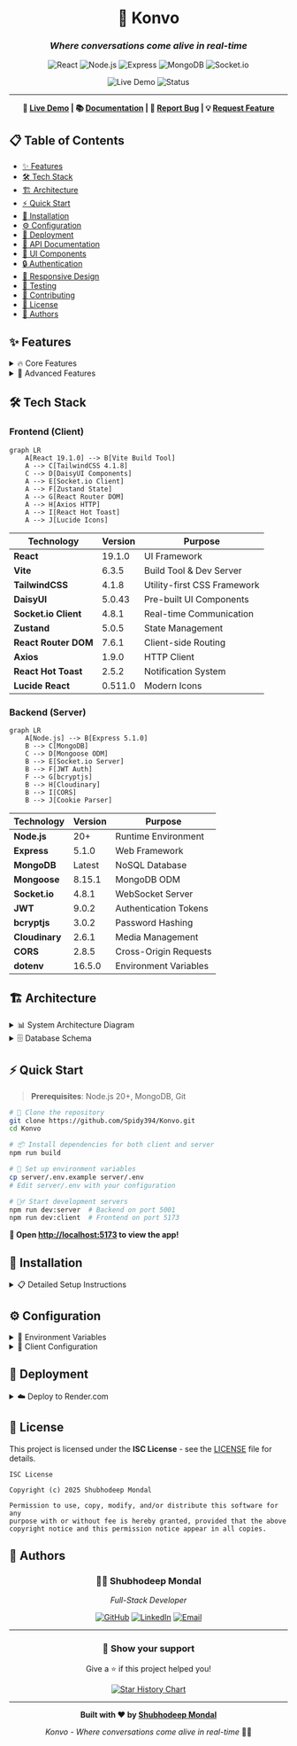 <div align="center">

# 💬 Konvo

### *Where conversations come alive in real-time*

<p align="center">
  <img src="https://img.shields.io/badge/React-19.1.0-61DAFB?style=for-the-badge&logo=react&logoColor=black" alt="React">
  <img src="https://img.shields.io/badge/Node.js-20+-339933?style=for-the-badge&logo=node.js&logoColor=white" alt="Node.js">
  <img src="https://img.shields.io/badge/Express-5.1.0-000000?style=for-the-badge&logo=express&logoColor=white" alt="Express">
  <img src="https://img.shields.io/badge/MongoDB-Latest-47A248?style=for-the-badge&logo=mongodb&logoColor=white" alt="MongoDB">
  <img src="https://img.shields.io/badge/Socket.io-4.8.1-010101?style=for-the-badge&logo=socket.io&logoColor=white" alt="Socket.io">
</p>

<p align="center">
  <img src="https://img.shields.io/badge/Live%20Demo-konvo--tme9.onrender.com-success?style=flat-square&logo=render" alt="Live Demo">
  <img src="https://img.shields.io/badge/Status-Deployed-brightgreen?style=flat-square" alt="Status">
</p>

---

**🚀 [Live Demo](https://konvo-tme9.onrender.com) | 📚 [Documentation](#-documentation) | 🐛 [Report Bug](https://github.com/Spidy394/Konvo/issues) | 💡 [Request Feature](https://github.com/Spidy394/Konvo/issues)**

</div>

## 📋 Table of Contents

- [✨ Features](#-features)
- [🛠️ Tech Stack](#️-tech-stack)
- [🏗️ Architecture](#️-architecture)
- [⚡ Quick Start](#-quick-start)
- [🔧 Installation](#-installation)
- [⚙️ Configuration](#️-configuration)
- [🚀 Deployment](#-deployment)
- [📖 API Documentation](#-api-documentation)
- [🎨 UI Components](#-ui-components)
- [🔒 Authentication](#-authentication)
- [📱 Responsive Design](#-responsive-design)
- [🧪 Testing](#-testing)
- [🤝 Contributing](#-contributing)
- [📄 License](#-license)
- [👥 Authors](#-authors)

## ✨ Features

<details>
<summary>🔥 Core Features</summary>

- **💬 Real-time Messaging**: Instant message delivery with Socket.io
- **👥 User Authentication**: Secure JWT-based auth with bcrypt encryption
- **🖼️ Media Sharing**: Image and file uploads via Cloudinary integration
- **🌐 Online Status**: Real-time user presence indicators
- **📱 Responsive Design**: Mobile-first approach with TailwindCSS
- **🎨 Modern UI**: Beautiful interface with DaisyUI components
- **🌙 Theme Support**: Dark/Light theme switching
- **⚡ Fast Performance**: Optimized with Vite and modern React patterns

</details>

<details>
<summary>🚀 Advanced Features</summary>

- **📊 Real-time Analytics**: Live user activity tracking
- **👤 User Profiles**: Customizable user profiles with avatars
- **🔐 Secure Sessions**: HTTP-only cookies with CORS protection
- **📈 Scalable Architecture**: Microservice-ready design
- **🛡️ Data Validation**: Comprehensive input validation and sanitization
- **⚠️ Error Handling**: Graceful error handling with user-friendly messages
- **📱 PWA Ready**: Progressive Web App capabilities

</details>

## 🛠️ Tech Stack

### Frontend (Client)
```mermaid
graph LR
    A[React 19.1.0] --> B[Vite Build Tool]
    A --> C[TailwindCSS 4.1.8]
    C --> D[DaisyUI Components]
    A --> E[Socket.io Client]
    A --> F[Zustand State]
    A --> G[React Router DOM]
    A --> H[Axios HTTP]
    A --> I[React Hot Toast]
    A --> J[Lucide Icons]
```

| Technology | Version | Purpose |
|------------|---------|---------|
| **React** | 19.1.0 | UI Framework |
| **Vite** | 6.3.5 | Build Tool & Dev Server |
| **TailwindCSS** | 4.1.8 | Utility-first CSS Framework |
| **DaisyUI** | 5.0.43 | Pre-built UI Components |
| **Socket.io Client** | 4.8.1 | Real-time Communication |
| **Zustand** | 5.0.5 | State Management |
| **React Router DOM** | 7.6.1 | Client-side Routing |
| **Axios** | 1.9.0 | HTTP Client |
| **React Hot Toast** | 2.5.2 | Notification System |
| **Lucide React** | 0.511.0 | Modern Icons |

### Backend (Server)
```mermaid
graph LR
    A[Node.js] --> B[Express 5.1.0]
    B --> C[MongoDB]
    C --> D[Mongoose ODM]
    B --> E[Socket.io Server]
    B --> F[JWT Auth]
    F --> G[bcryptjs]
    B --> H[Cloudinary]
    B --> I[CORS]
    B --> J[Cookie Parser]
```

| Technology | Version | Purpose |
|------------|---------|---------|
| **Node.js** | 20+ | Runtime Environment |
| **Express** | 5.1.0 | Web Framework |
| **MongoDB** | Latest | NoSQL Database |
| **Mongoose** | 8.15.1 | MongoDB ODM |
| **Socket.io** | 4.8.1 | WebSocket Server |
| **JWT** | 9.0.2 | Authentication Tokens |
| **bcryptjs** | 3.0.2 | Password Hashing |
| **Cloudinary** | 2.6.1 | Media Management |
| **CORS** | 2.8.5 | Cross-Origin Requests |
| **dotenv** | 16.5.0 | Environment Variables |

## 🏗️ Architecture

<details>
<summary>📊 System Architecture Diagram</summary>

```mermaid
graph TB
    subgraph "Client Side"
        A[React App] --> B[Zustand Store]
        A --> C[Socket.io Client]
        A --> D[Axios HTTP Client]
        B --> E[Auth Store]
        B --> F[Chat Store]
        B --> G[Theme Store]
    end
    
    subgraph "Server Side"
        H[Express Server] --> I[Socket.io Server]
        H --> J[Auth Routes]
        H --> K[Message Routes]
        H --> L[Auth Middleware]
        I --> M[Real-time Events]
    end
    
    subgraph "Database"
        N[MongoDB]
        O[User Collection]
        P[Message Collection]
        N --> O
        N --> P
    end
    
    subgraph "External Services"
        Q[Cloudinary]
        R[JWT Tokens]
    end
    
    C -.->|WebSocket| I
    D -->|HTTP/HTTPS| H
    H --> N
    H --> Q
    L --> R
    
    style A fill:#61DAFB
    style H fill:#339933
    style N fill:#47A248
    style Q fill:#3448C5
```

</details>

<details>
<summary>🗄️ Database Schema</summary>

```mermaid
erDiagram
    User {
        ObjectId _id
        String email
        String fullName
        String password
        String profilePic
        Date createdAt
        Date updatedAt
    }
    
    Message {
        ObjectId _id
        ObjectId senderId
        ObjectId receiverId
        String text
        String image
        Date createdAt
        Date updatedAt
    }
    
    User ||--}o Message : sends
    User ||--}o Message : receives
```

</details>

## ⚡ Quick Start

> **Prerequisites**: Node.js 20+, MongoDB, Git

```bash
# 🚀 Clone the repository
git clone https://github.com/Spidy394/Konvo.git
cd Konvo

# 📦 Install dependencies for both client and server
npm run build

# 🔧 Set up environment variables
cp server/.env.example server/.env
# Edit server/.env with your configuration

# 🏃‍♂️ Start development servers
npm run dev:server  # Backend on port 5001
npm run dev:client  # Frontend on port 5173
```

**🎉 Open [http://localhost:5173](http://localhost:5173) to view the app!**

## 🔧 Installation

<details>
<summary>📋 Detailed Setup Instructions</summary>

### 1. Clone Repository
```bash
git clone https://github.com/Spidy394/Konvo.git
cd Konvo
```

### 2. Install Dependencies

#### Root Level
```bash
npm install
```

#### Server Dependencies
```bash
cd server
npm install
```

#### Client Dependencies
```bash
cd client
npm install
```

### 3. Database Setup

#### Option A: MongoDB Atlas (Recommended)
1. Create account at [MongoDB Atlas](https://www.mongodb.com/atlas)
2. Create a new cluster
3. Get connection string
4. Add to environment variables

#### Option B: Local MongoDB
```bash
# Install MongoDB locally
# Ubuntu/Debian
sudo apt-get install mongodb

# macOS
brew install mongodb-community

# Start MongoDB service
sudo systemctl start mongod  # Linux
brew services start mongodb-community  # macOS
```

</details>

## ⚙️ Configuration

<details>
<summary>🔐 Environment Variables</summary>

Create a `.env` file in the `server` directory:

```bash
# Server Configuration
PORT=5001
NODE_ENV=development

# Database
MONGODB_URI=

# JWT Configuration
JWT_SECRET=
JWT_EXPIRES_IN=

# Cloudinary Configuration
CLOUDINARY_CLOUD_NAME=
CLOUDINARY_API_KEY=
CLOUDINARY_API_SECRET=

# CORS Configuration
CLIENT_URL=
```

</details>

<details>
<summary>🎨 Client Configuration</summary>

The client uses Vite configuration in `client/vite.config.js`:

```javascript
import { defineConfig } from 'vite'
import react from '@vitejs/plugin-react'

export default defineConfig({
  plugins: [react()],
  server: {
    proxy: {
      '/api': {
        target: 'http://localhost:5001',
        changeOrigin: true
      }
    }
  }
})
```

</details>

## 🚀 Deployment

<details>
<summary>☁️ Deploy to Render.com</summary>

### Automatic Deployment
1. Fork this repository
2. Connect your GitHub account to [Render](https://render.com)
3. Create a new Web Service
4. Connect your forked repository
5. Configure environment variables
6. Deploy!

</details>



## 📄 License

This project is licensed under the **ISC License** - see the [LICENSE](LICENSE) file for details.

```
ISC License

Copyright (c) 2025 Shubhodeep Mondal

Permission to use, copy, modify, and/or distribute this software for any
purpose with or without fee is hereby granted, provided that the above
copyright notice and this permission notice appear in all copies.
```

## 👥 Authors

<div align="center">

### 🧑‍💻 **Shubhodeep Mondal**
*Full-Stack Developer*

[![GitHub](https://img.shields.io/badge/GitHub-Spidy394-181717?style=for-the-badge&logo=github)](https://github.com/Spidy394)
[![LinkedIn](https://img.shields.io/badge/LinkedIn-Connect-0A66C2?style=for-the-badge&logo=linkedin)](https://linkedin.com/in/shubhodeep-mondal)
[![Email](https://img.shields.io/badge/Email-Contact-EA4335?style=for-the-badge&logo=gmail)](mailto:shubhodeepmondal394@gmail.com)

</div>

---

<div align="center">

### 🌟 **Show your support**

Give a ⭐️ if this project helped you!

[![Star History Chart](https://api.star-history.com/svg?repos=Spidy394/Konvo&type=Date)](https://star-history.com/#Spidy394/Konvo&Date)

---

**Built with ❤️ by [Shubhodeep Mondal](https://github.com/Spidy394)**

*Konvo - Where conversations come alive in real-time* 💬✨

</div>
